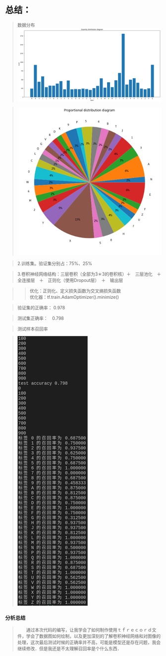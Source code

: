 # 总结：
> 数据分布
> ![数据分布](https://github.com/m-L-0/17b-LiShuHang-2015/blob/master/Vehicle_License_Plate_Recognition/image/index.png)

> ![数据分布](https://github.com/m-L-0/17b-LiShuHang-2015/blob/master/Vehicle_License_Plate_Recognition/image/index1.png)

> 2.训练集。验证集分别占：75%、25%

> 3.卷积神经网络结构：三层卷积（全部为3＊3的卷积核）＋　三层池化　＋　全连接层　＋　正则化（使用Dropout层）　＋　输出层

>> 优化：正则化、定义损失函数为交叉熵损失函数  
优化器：tf.train.AdamOptimizer().minimize()

> 验证集的正确率： 0.978

> 测试集正确率：　0.798

> 测试样本召回率

> ![测试样本召回率](https://github.com/m-L-0/17b-LiShuHang-2015/blob/master/Vehicle_License_Plate_Recognition/image/QQ%E6%88%AA%E5%9B%BE20171211212426.png)

### 分析总结
> 　　通过本次代码的编写，让我学会了如何制作使用ｔｆｒｅｃｏｒｄ文件，学会了数据图如何绘制，以及更加深刻的了解卷积神经网络和对图像的处理，这次最后测试时候的正确率并不高，可能是模型还是存在问题，我会继续修改．但是我还是不太理解召回率是个什么东西．
